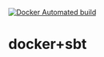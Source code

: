 
[![Docker Automated build](https://img.shields.io/docker/automated/jrottenberg/ffmpeg.svg)](https://hub.docker.com/r/pigumergroup/docker-sbt/)

docker+sbt
===============
